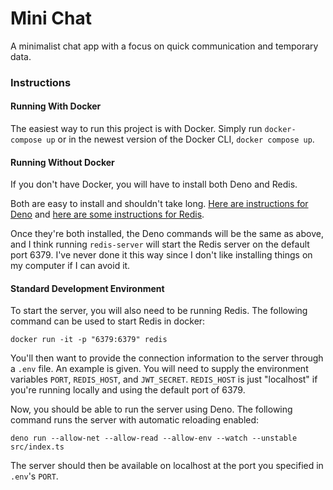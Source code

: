 # Mini Chat

A minimalist chat app with a focus on quick communication and temporary data.

### Instructions

#### Running With Docker

The easiest way to run this project is with Docker. Simply run
`docker-compose up` or in the newest version of the Docker CLI, `docker compose up`.

#### Running Without Docker

If you don't have Docker, you will have to install both Deno and Redis.

Both are easy to install and shouldn't take long.
[Here are instructions for Deno](https://deno.land/manual/getting_started/installation)
and [here are some instructions for Redis](https://redis.io/topics/quickstart).

Once they're both installed, the Deno commands will be the same as above, and I
think running `redis-server` will start the Redis server on the default
port 6379. I've never done it this way since I don't like installing things on
my computer if I can avoid it.

#### Standard Development Environment

To start the server, you will also need to be running Redis. The following
command can be used to start Redis in docker:

```
docker run -it -p "6379:6379" redis
```

You'll then want to provide the connection information to the server through a
`.env` file. An example is given. You will need to supply the environment
variables `PORT`, `REDIS_HOST`, and `JWT_SECRET`. `REDIS_HOST` is just "localhost" if you're running locally and using the default port of 6379.

Now, you should be able to run the server using Deno. The following command runs
the server with automatic reloading enabled:

```
deno run --allow-net --allow-read --allow-env --watch --unstable src/index.ts
```

The server should then be available on localhost at the port you specified in
`.env`'s `PORT`.
